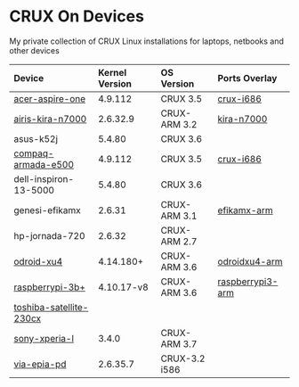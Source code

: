 # CRUX On Devices

My private collection of CRUX Linux installations for laptops, netbooks and other devices

| Device | Kernel Version | OS Version | Ports Overlay |
| :----- | :------------- | :--------- | :------------ |
| [acer-aspire-one](acer-aspire-one) | 4.9.112 | CRUX 3.5 | [crux-i686](https://github.com/sepen/crux-i686) |  
| [airis-kira-n7000](airis-kira-n7000) | 2.6.32.9 | CRUX-ARM 3.2 | [kira-n7000](https://github.com/sepen/crux-ports-arm-kira-n7000) |
| asus-k52j | 5.4.80 | CRUX 3.6 | |
| [compaq-armada-e500](compaq-armada-e500) | 4.9.112 | CRUX 3.5 | [crux-i686](https://github.com/sepen/crux-i686) |
| dell-inspiron-13-5000 | 5.4.80 | CRUX 3.6 | |
| genesi-efikamx | 2.6.31 | CRUX-ARM 3.1 | [efikamx-arm](https://github.com/crux-arm/crux-ports-efikamx-arm) |
| hp-jornada-720 | 2.6.32 | CRUX-ARM 2.7 | |
| [odroid-xu4](odroid-xu4) | 4.14.180+ | CRUX-ARM 3.6 | [odroidxu4-arm](https://github.com/crux-arm/crux-ports-odroidxu4-arm) |
| [raspberrypi-3b+](raspberrypi-3b+) | 4.10.17-v8 | CRUX-ARM 3.6 | [raspberrypi3-arm](https://github.com/crux-arm/crux-ports-raspberrypi3-arm) |
| [toshiba-satellite-230cx](toshiba-satellite-230cx) | | | |
| [sony-xperia-l](sony-xperia-l) | 3.4.0 | CRUX-ARM 3.7 | |
| [via-epia-pd](via-epia-pd) | 2.6.35.7 | CRUX-3.2 i586 | |
